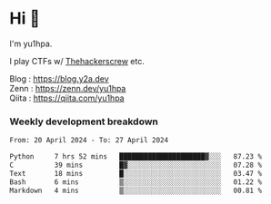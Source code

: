 # Hi 👋

I'm yu1hpa.

I play CTFs w/ [Thehackerscrew](https://www.thehackerscrew.team/) etc.

Blog : https://blog.y2a.dev  
Zenn : https://zenn.dev/yu1hpa  
Qiita : https://qiita.com/yu1hpa  

### Weekly development breakdown

<!--START_SECTION:waka-->

```txt
From: 20 April 2024 - To: 27 April 2024

Python     7 hrs 52 mins   █████████████████████▓░░░   87.23 %
C          39 mins         █▓░░░░░░░░░░░░░░░░░░░░░░░   07.28 %
Text       18 mins         █░░░░░░░░░░░░░░░░░░░░░░░░   03.47 %
Bash       6 mins          ▒░░░░░░░░░░░░░░░░░░░░░░░░   01.22 %
Markdown   4 mins          ▒░░░░░░░░░░░░░░░░░░░░░░░░   00.81 %
```

<!--END_SECTION:waka-->


